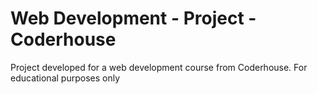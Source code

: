 # Web Development - Project - Coderhouse
Project developed for a web development course from Coderhouse. For educational purposes only
